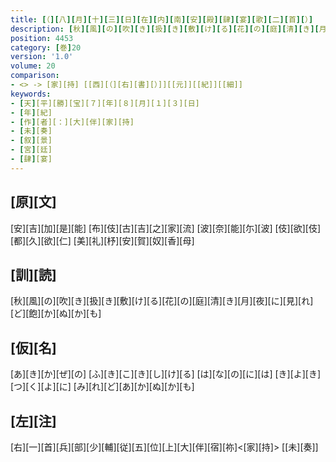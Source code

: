 ```yaml
---
title: [（][八][月][十][三][日][在][内][南][安][殿][肆][宴][歌][二][首][）]
description: [秋][風][の][吹][き][扱][き][敷][け][る][花][の][庭][清][き][月][夜][に][見][れ][ど][飽][か][ぬ][か][も]
position: 4453
category: [巻]20
version: '1.0'
volume: 20
comparison:
- <> -> [家][持] [[西][（][右][書][）]][[元]][[紀]][[細]]
keywords:
- [天][平][勝][宝][７][年][８][月][１][３][日]
- [年][紀]
- [作][者][：][大][伴][家][持]
- [未][奏]
- [叙][景]
- [宮][廷]
- [肆][宴]
---
```


## [原][文]

[安][吉][加][是][能] [布][伎][古][吉][之][家][流] [波][奈][能][尓][波] [伎][欲][伎][都][久][欲][仁] [美][礼][杼][安][賀][奴][香][母]

## [訓][読]

[秋][風][の][吹][き][扱][き][敷][け][る][花][の][庭][清][き][月][夜][に][見][れ][ど][飽][か][ぬ][か][も]

## [仮][名]

[あ][き][か][ぜ][の] [ふ][き][こ][き][し][け][る] [は][な][の][に][は] [き][よ][き][つ][く][よ][に] [み][れ][ど][あ][か][ぬ][か][も]

## [左][注]

[右][一][首][兵][部][少][輔][従][五][位][上][大][伴][宿][祢]<[家][持]> [[未][奏]]
